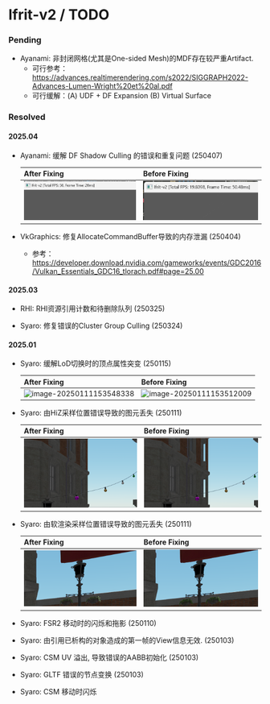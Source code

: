 # Ifrit-v2 /  TODO 

### Pending

- Ayanami: 非封闭网格(尤其是One-sided Mesh)的MDF存在较严重Artifact.
  - 可行参考：https://advances.realtimerendering.com/s2022/SIGGRAPH2022-Advances-Lumen-Wright%20et%20al.pdf
  - 可行缓解：(A) UDF + DF Expansion (B) Virtual Surface



### Resolved

#### 2025.04

- Ayanami: 缓解 DF Shadow Culling 的错误和重复问题 (250407)

  | After Fixing                                                 | Before Fixing                                                |
  | ------------------------------------------------------------ | ------------------------------------------------------------ |
  | <img src="docs/imgtodo/2025-04-07 095430.png" style="zoom:80%;" /> | <img src="docs/imgtodo/2025-04-07 093307.png" style="zoom:100%;" /> |

    

- VkGraphics: 修复AllocateCommandBuffer导致的内存泄漏 (250404)
  
  - 参考：https://developer.download.nvidia.com/gameworks/events/GDC2016/Vulkan_Essentials_GDC16_tlorach.pdf#page=25.00


#### 2025.03

- RHI: RHI资源引用计数和待删除队列 (250325)

- Syaro: 修复错误的Cluster Group Culling (250324)

#### 2025.01
- Syaro: 缓解LoD切换时的顶点属性突变 (250115)

  | After Fixing                                       | Before Fixing                                      |
  | -------------------------------------------------- | -------------------------------------------------- |
  | ![image-20250111153548338](docs/imgtodo/nlod1.png) | ![image-20250111153512009](docs/imgtodo/nlod2.png) |

- Syaro: 由HiZ采样位置错误导致的图元丢失 (250111)

  | After Fixing                                                 | Before Fixing                                                |
  | ------------------------------------------------------------ | ------------------------------------------------------------ |
  | ![image-20250111153548338](docs/imgtodo/image-20250111153548338.png) | ![image-20250111153512009](docs/imgtodo/image-20250111153512009.png) |

- Syaro: 由软渲染采样位置错误导致的图元丢失 (250111)

  | After Fixing                                                 | Before Fixing                                                |
  | ------------------------------------------------------------ | ------------------------------------------------------------ |
  | ![image-20250111144804794](docs/imgtodo/image-20250111144804794.png) | ![image-20250111144843767](docs/imgtodo/image-20250111144843767.png) |

  

- Syaro: FSR2 移动时的闪烁和拖影 (250110)

- Syaro: 由引用已析构的对象造成的第一帧的View信息无效. (250103)

- Syaro: CSM UV 溢出, 导致错误的AABB初始化 (250103)

- Syaro: GLTF 错误的节点变换 (250103)

- Syaro: CSM 移动时闪烁

  